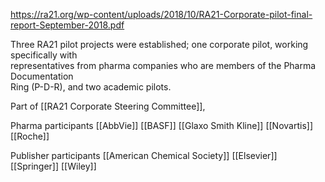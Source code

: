 https://ra21.org/wp-content/uploads/2018/10/RA21-Corporate-pilot-final-report-September-2018.pdf

Three RA21 pilot projects were established; one corporate pilot, working specifically with  
representatives from pharma companies who are members of the Pharma Documentation  
Ring (P-D-R), and two academic pilots.

Part of [[RA21 Corporate Steering Committee]],

Pharma participants
[[AbbVie]]
[[BASF]]
[[Glaxo Smith Kline]]
[[Novartis]]
[[Roche]]

Publisher participants
[[American Chemical Society]]
[[Elsevier]]
[[Springer]]
[[Wiley]]
